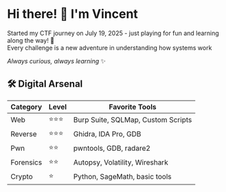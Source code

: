 # Hi there! 👋 I'm Vincent

Started my CTF journey on July 19, 2025 - just playing for fun and learning along the way! 🚩  
Every challenge is a new adventure in understanding how systems work

*Always curious, always learning* ✨

## 🛠️ Digital Arsenal

| Category | Level | Favorite Tools |
|----------|-------|----------------|
| Web      | ⭐⭐⭐ | Burp Suite, SQLMap, Custom Scripts |
| Reverse  | ⭐⭐⭐ | Ghidra, IDA Pro, GDB |
| Pwn      | ⭐⭐   | pwntools, GDB, radare2 |
| Forensics| ⭐⭐   | Autopsy, Volatility, Wireshark |
| Crypto   | ⭐     | Python, SageMath, basic tools |
